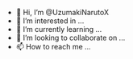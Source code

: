 - 👋 Hi, I’m @UzumakiNarutoX
- 👀 I’m interested in ...
- 🌱 I’m currently learning ...
- 💞️ I’m looking to collaborate on ...
- 📫 How to reach me ...

<!---
UzumakiNarutoX/UzumakiNarutoX is a ✨ special ✨ repository because its `README.md` (this file) appears on your GitHub profile.
You can click the Preview link to take a look at your changes.
--->
